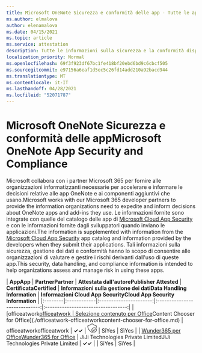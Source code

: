 ```yaml
---
title: Microsoft OneNote Sicurezza e conformità delle app - Tutte le app
ms.author: elmalova
author: elenamalova
ms.date: 04/15/2021
ms.topic: article
ms.service: attestation
description: Tutte le informazioni sulla sicurezza e la conformità disponibili per tutte Microsoft OneNote app.
localization_priority: Normal
ms.openlocfilehash: 69f3f923df67bc1fe418bf20ebd6bd9c6cbcf505
ms.sourcegitcommit: e97156a6eaf1d5ec5c26fd14add210a92bacd944
ms.translationtype: MT
ms.contentlocale: it-IT
ms.lasthandoff: 04/28/2021
ms.locfileid: "52071787"
---
```

# <a name="microsoft-onenote-app-security-and-compliance"></a><span data-ttu-id="6cc37-103">Microsoft OneNote Sicurezza e conformità delle app</span><span class="sxs-lookup"><span data-stu-id="6cc37-103">Microsoft OneNote App Security and Compliance</span></span>

<span data-ttu-id="6cc37-104">Microsoft collabora con i partner Microsoft 365 per fornire alle organizzazioni informatizzanti necessarie per accelerare e informare le decisioni relative alle app OneNote e ai componenti aggiuntivi che usano.</span><span class="sxs-lookup"><span data-stu-id="6cc37-104">Microsoft works with our Microsoft 365 developer partners to provide the information organizations need to expedite and inform decisions about OneNote apps and add-ins they use.</span></span> <span data-ttu-id="6cc37-105">Le informazioni fornite sono integrate con quelle del catalogo delle app di [Microsoft Cloud App Security](https://www.microsoft.com/en-us/enterprise-mobility-security/cloud-app-security) e con le informazioni fornite dagli sviluppatori quando inviano le applicazioni.</span><span class="sxs-lookup"><span data-stu-id="6cc37-105">The information is supplemented with information from the [Microsoft Cloud App Security](https://www.microsoft.com/en-us/enterprise-mobility-security/cloud-app-security) app catalog and information provided by the developers when they submit their applications.</span></span> <span data-ttu-id="6cc37-106">Tali informazioni sulla sicurezza, gestione dei dati e conformità hanno lo scopo di consentire alle organizzazioni di valutare e gestire i rischi derivanti dall'uso di queste app.</span><span class="sxs-lookup"><span data-stu-id="6cc37-106">This security, data handling, and compliance information is intended to help organizations assess and manage risk in using these apps.</span></span>

| <span data-ttu-id="6cc37-107">**App**</span><span class="sxs-lookup"><span data-stu-id="6cc37-107">**App**</span></span> | <span data-ttu-id="6cc37-108">**Partner**</span><span class="sxs-lookup"><span data-stu-id="6cc37-108">**Partner**</span></span> | <span data-ttu-id="6cc37-109">**Attestata dall'autore**</span><span class="sxs-lookup"><span data-stu-id="6cc37-109">**Publisher Attested**</span></span> | <span data-ttu-id="6cc37-110">**Certificata**</span><span class="sxs-lookup"><span data-stu-id="6cc37-110">**Certified**</span></span> | <span data-ttu-id="6cc37-111">**Informazioni sulla gestione dei dati**</span><span class="sxs-lookup"><span data-stu-id="6cc37-111">**Data Handling Information**</span></span> | <span data-ttu-id="6cc37-112">**Informazioni Cloud App Security**</span><span class="sxs-lookup"><span data-stu-id="6cc37-112">**Cloud App Security Information**</span></span> |
|:--------|:------------|:----------------------:|:-----------------------------:|:----------------------------------:|
| <span data-ttu-id="6cc37-113">[officeatwork</span><span class="sxs-lookup"><span data-stu-id="6cc37-113">[officeatwork</span></span> | <span data-ttu-id="6cc37-114">Selezione contenuto per Office](./officeatwork-officeatworkcontent-chooser-for-office.md)</span><span class="sxs-lookup"><span data-stu-id="6cc37-114">Content Chooser for Office](./officeatwork-officeatworkcontent-chooser-for-office.md)</span></span> | <span data-ttu-id="6cc37-115">officeatwork</span><span class="sxs-lookup"><span data-stu-id="6cc37-115">officeatwork</span></span> | <span data-ttu-id="6cc37-116">**✓**</span><span class="sxs-lookup"><span data-stu-id="6cc37-116">**✓**</span></span> | <img alt="Certified application badge" src="../media/certified-badge.png" height="25" width="25" /> | <span data-ttu-id="6cc37-117">Sì</span><span class="sxs-lookup"><span data-stu-id="6cc37-117">Yes</span></span> | <span data-ttu-id="6cc37-118">Sì</span><span class="sxs-lookup"><span data-stu-id="6cc37-118">Yes</span></span> |
| [<span data-ttu-id="6cc37-119">Wunder365 per Office</span><span class="sxs-lookup"><span data-stu-id="6cc37-119">Wunder365 for Office</span></span>](./jiji-technologies-private-limited-wunder365-for-office.md) | <span data-ttu-id="6cc37-120">JiJi Technologies Private Limited</span><span class="sxs-lookup"><span data-stu-id="6cc37-120">JiJi Technologies Private Limited</span></span> | <span data-ttu-id="6cc37-121">**✓**</span><span class="sxs-lookup"><span data-stu-id="6cc37-121">**✓**</span></span> |  | <span data-ttu-id="6cc37-122">Sì</span><span class="sxs-lookup"><span data-stu-id="6cc37-122">Yes</span></span> | <span data-ttu-id="6cc37-123">Sì</span><span class="sxs-lookup"><span data-stu-id="6cc37-123">Yes</span></span> |
